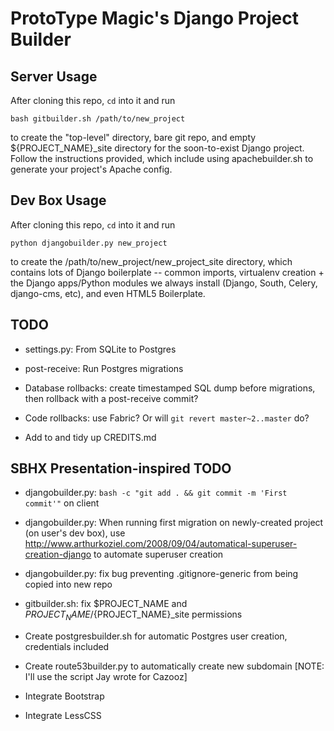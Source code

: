 ProtoType Magic's Django Project Builder
========================================

## Server Usage

After cloning this repo, `cd` into it and run

    bash gitbuilder.sh /path/to/new_project

to create the "top-level" directory, bare git repo, and empty
${PROJECT_NAME}_site directory for the soon-to-exist Django project.
Follow the instructions provided, which include using apachebuilder.sh
to generate your project's Apache config.


## Dev Box Usage

After cloning this repo, `cd` into it and run

    python djangobuilder.py new_project

to create the /path/to/new_project/new_project_site directory, which
contains lots of Django boilerplate -- common imports, virtualenv
creation + the Django apps/Python modules we always install (Django,
South, Celery, django-cms, etc), and even HTML5 Boilerplate.


## TODO

* settings.py: From SQLite to Postgres

* post-receive: Run Postgres migrations

* Database rollbacks: create timestamped SQL dump before migrations, then rollback with a post-receive commit?

* Code rollbacks: use Fabric? Or will `git revert master~2..master` do?

* Add to and tidy up CREDITS.md


## SBHX Presentation-inspired TODO

* djangobuilder.py: `bash -c "git add . && git commit -m 'First commit'"` on client

* djangobuilder.py: When running first migration on newly-created project (on user's dev box), use http://www.arthurkoziel.com/2008/09/04/automatical-superuser-creation-django to automate superuser creation

* djangobuilder.py: fix bug preventing .gitignore-generic from being copied into new repo

* gitbuilder.sh: fix $PROJECT_NAME and $PROJECT_NAME/${PROJECT_NAME}_site permissions

* Create postgresbuilder.sh for automatic Postgres user creation, credentials included

* Create route53builder.py to automatically create new subdomain [NOTE: I'll use the script Jay wrote for Cazooz]

* Integrate Bootstrap

* Integrate LessCSS
